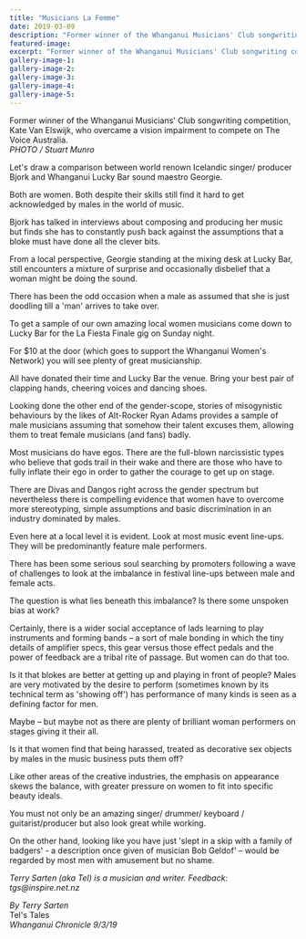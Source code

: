 ```yaml
---
title: "Musicians La Femme"
date: 2019-03-09
description: "Former winner of the Whanganui Musicians' Club songwriting competition, Kate Van Elswijk, who overcame a vision..."
featured-image: 
excerpt: "Former winner of the Whanganui Musicians' Club songwriting competition, Kate Van Elswijk, who overcame a vision impairment to compete on The Voice Australia."
gallery-image-1: 
gallery-image-2: 
gallery-image-3: 
gallery-image-4: 
gallery-image-5: 
---
```


<p><span>Former winner of the Whanganui Musicians' Club songwriting competition, Kate Van Elswijk, who overcame a vision impairment to compete on The Voice Australia. <br /><em>PHOTO / Stuart Munro</em></span></p>
<p class="element element-paragraph">Let's draw a comparison between world renown Icelandic singer/ producer Bjork and Whanganui Lucky Bar sound maestro Georgie.</p>
<p class="element element-paragraph">Both are women. Both despite their skills still find it hard to get acknowledged by males in the world of music.</p>
<p class="element element-paragraph">Bjork has talked in interviews about composing and producing her music but finds she has to constantly push back against the assumptions that a bloke must have done all the clever bits.</p>
<p class="element element-paragraph">From a local perspective, Georgie standing at the mixing desk at Lucky Bar, still encounters a mixture of surprise and occasionally disbelief that a woman might be doing the sound.</p>
<p class="element element-paragraph">There has been the odd occasion when a male as assumed that she is just doodling till a 'man' arrives to take over.</p>
<p class="element element-paragraph">To get a sample of our own amazing local women musicians come down to Lucky Bar for the La Fiesta Finale gig on Sunday night.</p>
<p class="element element-paragraph">For $10 at the door (which goes to support the Whanganui Women's Network) you will see plenty of great musicianship.</p>
<p class="element element-paragraph">All have donated their time and Lucky Bar the venue. Bring your best pair of clapping hands, cheering voices and dancing shoes.</p>
<p class="element element-paragraph">Looking done the other end of the gender-scope, stories of misogynistic behaviours by the likes of Alt-Rocker Ryan Adams provides a sample of male musicians assuming that somehow their talent excuses them, allowing them to treat female musicians (and fans) badly.</p>
<p class="element element-paragraph">Most musicians do have egos. There are the full-blown narcissistic types who believe that gods trail in their wake and there are those who have to fully inflate their ego in order to gather the courage to get up on stage.</p>
<p class="element element-paragraph">There are Divas and Dangos right across the gender spectrum but nevertheless there is compelling evidence that women have to overcome more stereotyping, simple assumptions and basic discrimination in an industry dominated by males.</p>
<p class="element element-paragraph">Even here at a local level it is evident. Look at most music event line-ups. They will be predominantly feature male performers.</p>
<p class="element element-paragraph">There has been some serious soul searching by promoters following a wave of challenges to look at the imbalance in festival line-ups between male and female acts.</p>
<p class="element element-paragraph">The question is what lies beneath this imbalance? Is there some unspoken bias at work?</p>
<p class="element element-paragraph">Certainly, there is a wider social acceptance of lads learning to play instruments and forming bands &ndash; a sort of male bonding in which the tiny details of amplifier specs, this gear versus those effect pedals and the power of feedback are a tribal rite of passage. But women can do that too.</p>
<p class="element element-paragraph">Is it that blokes are better at getting up and playing in front of people? Males are very motivated by the desire to perform (sometimes known by its technical term as 'showing off') has performance of many kinds is seen as a defining factor for men.</p>
<p class="element element-paragraph">Maybe &ndash; but maybe not as there are plenty of brilliant woman performers on stages giving it their all.</p>
<p class="element element-paragraph">Is it that women find that being harassed, treated as decorative sex objects by males in the music business puts them off?</p>
<p class="element element-paragraph">Like other areas of the creative industries, the emphasis on appearance skews the balance, with greater pressure on women to fit into specific beauty ideals.</p>
<p class="element element-paragraph">You must not only be an amazing singer/ drummer/ keyboard / guitarist/producer but also look great while working.</p>
<p class="element element-paragraph">On the other hand, looking like you have just 'slept in a skip with a family of badgers' - a description once given of musician Bob Geldof' &ndash; would be regarded by most men with amusement but no shame.</p>
<p class="element element-paragraph"><em>Terry Sarten (aka Tel) is a musician and writer. Feedback: tgs@inspire.net.nz</em></p>
<p class="element element-paragraph"><em>By Terry Sarten<br /></em>Tel's Tales<br /><em>Whanganui Chronicle 9/3/19</em></p>

